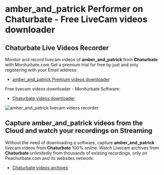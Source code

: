 # amber_and_patrick Performer on Chaturbate - Free LiveCam videos downloader

## Chaturbate Live Videos Recorder

Monitor and record livecam videos of **amber_and_patrick** from **Chaturbate** with Moniturbate.com
Get a premium trial for free by just and only registering with your Email address:
* [amber_and_patrick Premium videos downloader](https://moniturbate.com/request-demo-licence-key.html)

Free livecam videos downloader - Moniturbate Software:
* [Chaturbate videos downloader](https://moniturbate.com/moniturbate-download-software.html)

![amber_and_patrick livecam videos recorder](https://peachurnet.com/templates/moniturbate-software.png)


## Capture amber_and_patrick videos from the Cloud and watch your recordings on Streaming

Without the need of downloading a software, capture **amber_and_patrick** livecam videos from **Chaturbate** 100% online.
Watch Livecam archives from **Chaturbate** unlimitedly from thousands of existing recordings, only on Peachurbate.com and its websites network:
* [Chaturbate videos archives](https://peachurnet.com/)